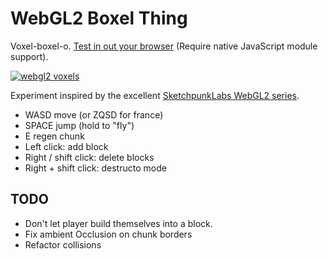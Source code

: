 # WebGL2 Boxel Thing

Voxel-boxel-o. [Test in out your browser](https://mrspeaker.github.io/webgl2-voxels) (Require native JavaScript module support).

[![webgl2 voxels](https://user-images.githubusercontent.com/129330/37745057-24c43900-2d49-11e8-8f2a-eeda1d3072d7.png)](https://mrspeaker.github.io/webgl2-voxels)

Experiment inspired by the excellent [SketchpunkLabs WebGL2 series](https://www.youtube.com/channel/UCSnyjB_8iVxi2ZAfn_1L6tA).

* WASD move (or ZQSD for france)
* SPACE jump (hold to "fly")
* E regen chunk
* Left click: add block
* Right / shift click: delete blocks
* Right + shift click: destructo mode

## TODO

* Don't let player build themselves into a block.
* Fix ambient Occlusion on chunk borders
* Refactor collisions
